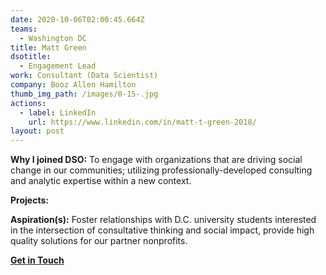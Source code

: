 ```yaml
---
date: 2020-10-06T02:00:45.664Z
teams:
  - Washington DC
title: Matt Green
dsotitle:
  - Engagement Lead
work: Consultant (Data Scientist)
company: Booz Allen Hamilton
thumb_img_path: /images/0-15-.jpg
actions:
  - label: LinkedIn
    url: https://www.linkedin.com/in/matt-t-green-2018/
layout: post
---
```

**Why I joined DSO:** To engage with organizations that are driving social change in our communities; utilizing professionally-developed consulting and analytic expertise within a new context.

**Projects:** 

**Aspiration(s):** Foster relationships with D.C. university students interested in the intersection of consultative thinking and social impact, provide high quality solutions for our partner nonprofits.

**[Get in Touch](mailto:mattgreen@dsoglobal.org)**